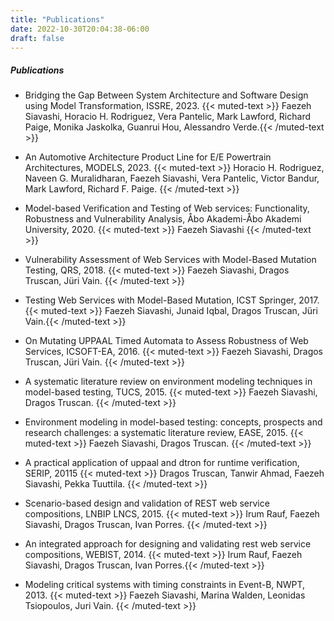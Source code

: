 ```yaml
---
title: "Publications"
date: 2022-10-30T20:04:38-06:00
draft: false
---
```


##### Publications

- Bridging the Gap Between System Architecture and Software Design using Model Transformation, ISSRE, 2023.
{{< muted-text >}} Faezeh Siavashi, Horacio H. Rodriguez, Vera Pantelic, Mark Lawford, Richard Paige, Monika Jaskolka, Guanrui Hou, Alessandro Verde.{{< /muted-text >}}

- An Automotive Architecture Product Line for E/E Powertrain Architectures, MODELS, 2023. {{< muted-text >}} Horacio H. Rodriguez, Naveen G. Muralidharan, Faezeh Siavashi, Vera Pantelic, Victor Bandur, Mark Lawford, Richard F. Paige. {{< /muted-text >}}

- Model-based Verification and Testing of Web services: Functionality, Robustness and Vulnerability Analysis, Åbo Akademi-Åbo Akademi University, 2020. {{< muted-text >}} Faezeh Siavashi {{< /muted-text >}}

- Vulnerability Assessment of Web Services with Model-Based Mutation Testing, QRS, 2018. {{< muted-text >}} Faezeh Siavashi, Dragos Truscan, Jüri Vain. {{< /muted-text >}}

- Testing Web Services with Model-Based Mutation, ICST Springer, 2017. {{< muted-text >}} Faezeh Siavashi, Junaid Iqbal, Dragos Truscan, Jüri Vain.{{< /muted-text >}} 

- On Mutating UPPAAL Timed Automata to Assess Robustness of Web Services, ICSOFT-EA, 2016. {{< muted-text >}} Faezeh Siavashi, Dragos Truscan, Jüri Vain. {{< /muted-text >}}

- A systematic literature review on environment modeling techniques in model-based testing, TUCS, 2015. {{< muted-text >}} Faezeh Siavashi, Dragos Truscan. {{< /muted-text >}} 

- Environment modeling in model-based testing: concepts, prospects and research challenges: a systematic literature review, EASE, 2015. {{< muted-text >}} Faezeh Siavashi, Dragos Truscan.  {{< /muted-text >}}

- A practical application of uppaal and dtron for runtime verification, SERIP, 20115 {{< muted-text >}} Dragos Truscan, Tanwir Ahmad, Faezeh Siavashi, Pekka Tuuttila. {{< /muted-text >}}

- Scenario-based design and validation of REST web service compositions, LNBIP LNCS, 2015. {{< muted-text >}} Irum Rauf, Faezeh Siavashi, Dragos Truscan, Ivan Porres. {{< /muted-text >}}

- An integrated approach for designing and validating rest web service compositions, WEBIST, 2014. {{< muted-text >}} Irum Rauf, Faezeh Siavashi, Dragos Truscan, Ivan Porres.{{< /muted-text >}} 

- Modeling critical systems with timing constraints in Event-B, NWPT, 2013. {{< muted-text >}} Faezeh Siavashi, Marina Walden, Leonidas Tsiopoulos, Juri Vain. {{< /muted-text >}}